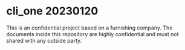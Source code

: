 # cli_one 20230120
This is an confidential project based on a furnishing company. The documents inside this repository are highly confidential and must not shared with any outside party.
